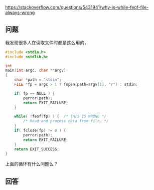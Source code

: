 <https://stackoverflow.com/questions/5431941/why-is-while-feof-file-always-wrong>

## 问题

我发现很多人在读取文件时都是这么用的，

```c
#include <stdio.h>
#include <stdlib.h>

int
main(int argc, char **argv)
{
    char *path = "stdin";
    FILE *fp = argc > 1 ? fopen(path=argv[1], "r") : stdin;

    if( fp == NULL ) {
        perror(path);
        return EXIT_FAILURE;
    }

    while( !feof(fp) ) {  /* THIS IS WRONG */
        /* Read and process data from file… */
    }
    if( fclose(fp) != 0 ) {
        perror(path);
        return EXIT_FAILURE;
    }
    return EXIT_SUCCESS;
}
```

上面的循环有什么问题么？

## 回答
